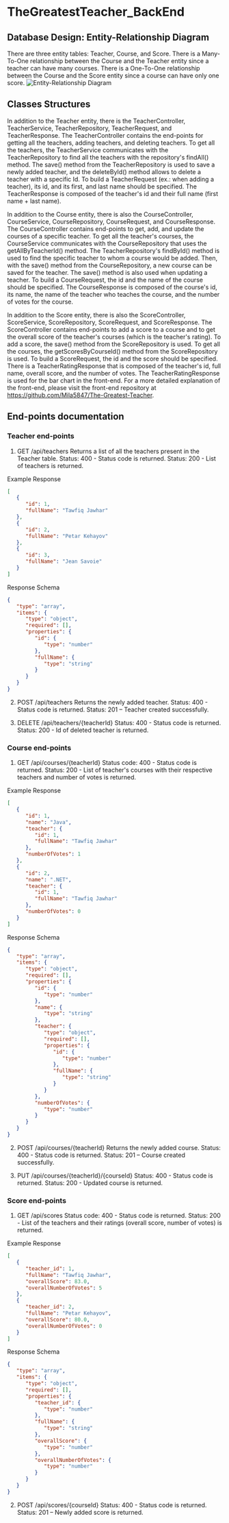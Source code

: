 # TheGreatestTeacher_BackEnd

## Database Design: Entity-Relationship Diagram
There are three entity tables: Teacher, Course, and Score.
There is a Many-To-One relationship between the Course and the Teacher entity since a teacher can have many courses.
There is a One-To-One relationship between the Course and the Score entity since a course can have only one score.
![Entity-Relationship Diagram](C:\Users\kehay\Desktop\finalEntityTables.drawio.png)

## Classes Structures
In addition to the Teacher entity, there is the TeacherController, TeacherService, TeacherRepository, TeacherRequest, and TeacherResponse.
The TeacherController contains the end-points for getting all the teachers, adding teachers, and deleting teachers.
To get all the teachers, the TeacherService communicates with the TeacherRepository to find all the teachers with the repository's findAll() method.
The save() method from the TeacherRepository is used to save a newly added teacher, and the deleteById() method allows to delete a teacher with a specific Id.
To build a TeacherRequest (ex.: when adding a teacher), its id, and its first, and last name should be specified. The TeacherResponse is composed of the teacher's id and their full name (first name + last name).

In addition to the Course entity, there is also the CourseController, CourseService, CourseRepository, CourseRequest, and CourseResponse.
The CourseController contains end-points to get, add, and update the courses of a specific teacher.
To get all the teacher's courses, the CourseService communicates with the CourseRepository that uses the getAllByTeacherId() method. 
The TeacherRepository's findById() method is used to find the specific teacher to whom a course would be added. Then, with the save() method from the CourseRepository, a new course can be saved for the teacher.
The save() method is also used when updating a teacher.
To build a CourseRequest, the id and the name of the course should be specified. The CourseResponse is composed of the course's id, its name, the name of the teacher who teaches the course, and the number of votes for the course.

In addition to the Score entity, there is also the ScoreController, ScoreService, ScoreRepository, ScoreRequest, and ScoreResponse.
The ScoreController contains end-points to add a score to a course and to get the overall score of the teacher's courses (which is the teacher's rating).
To add a score, the save() method from the ScoreRepository is used. To get all the courses, the getScoresByCourseId() method from the ScoreRepository is used.
To build a ScoreRequest, the id and the score should be specified. There is a TeacherRatingResponse that is composed of the teacher's id, full name, overall score, and the number of votes.
The TeacherRatingResponse is used for the bar chart in the front-end. For a more detailed explanation of the front-end, please visit the front-end repository at https://github.com/Mila5847/The-Greatest-Teacher.

## End-points documentation
### Teacher end-points

1. GET /api/teachers 
Returns a list of all the teachers present in the Teacher table.
Status: 400 - Status code is returned.
Status: 200 - List of teachers is returned.

Example Response
```JSON
[
   {
      "id": 1,
      "fullName": "Tawfiq Jawhar"
   },
   {
      "id": 2,
      "fullName": "Petar Kehayov"
   },
   {
      "id": 3,
      "fullName": "Jean Savoie"
   }
] 
```
Response Schema
```JSON
{
   "type": "array",
   "items": {
      "type": "object",
      "required": [],
      "properties": {
         "id": {
            "type": "number"
         },
         "fullName": {
            "type": "string"
         }
      }
   }
}
```
2. POST /api/teachers
Returns the newly added teacher.
Status: 400 - Status code is returned.
Status: 201 – Teacher created successfully.

3. DELETE /api/teachers/{teacherId}
Status: 400 - Status code is returned.
Status: 200 - Id of deleted teacher is returned.

### Course end-points

1. GET /api/courses/{teacherId}
Status code: 400 - Status code is returned.
Status: 200 - List of teacher's courses with their respective teachers and number of votes is returned.

Example Response
```JSON
[
   {
      "id": 1,
      "name": "Java",
      "teacher": {
         "id": 1,
         "fullName": "Tawfiq Jawhar"
      },
      "numberOfVotes": 1
   },
   {
      "id": 2,
      "name": ".NET",
      "teacher": {
         "id": 1,
         "fullName": "Tawfiq Jawhar"
      },
      "numberOfVotes": 0
   }
]
```
Response Schema
```JSON
{
   "type": "array",
   "items": {
      "type": "object",
      "required": [],
      "properties": {
         "id": {
            "type": "number"
         },
         "name": {
            "type": "string"
         },
         "teacher": {
            "type": "object",
            "required": [],
            "properties": {
               "id": {
                  "type": "number"
               },
               "fullName": {
                  "type": "string"
               }
            }
         },
         "numberOfVotes": {
            "type": "number"
         }
      }
   }
}
```
2. POST /api/courses/{teacherId}
Returns the newly added course.
Status: 400 - Status code is returned.
Status: 201 – Course created successfully.

3. PUT /api/courses/{teacherId}/{courseId}
Status: 400 - Status code is returned.
Status: 200 - Updated course is returned.

### Score end-points

1. GET /api/scores
   Status code: 400 - Status code is returned.
   Status: 200 - List of the teachers and their ratings (overall score, number of votes) is returned.

Example Response
```JSON
[
   {
      "teacher_id": 1,
      "fullName": "Tawfiq Jawhar",
      "overallScore": 83.0,
      "overallNumberOfVotes": 5
   },
   {
      "teacher_id": 2,
      "fullName": "Petar Kehayov",
      "overallScore": 80.0,
      "overallNumberOfVotes": 0
   }
]
```
Response Schema
```JSON
{
   "type": "array",
   "items": {
      "type": "object",
      "required": [],
      "properties": {
         "teacher_id": {
            "type": "number"
         },
         "fullName": {
            "type": "string"
         },
         "overallScore": {
            "type": "number"
         },
         "overallNumberOfVotes": {
            "type": "number"
         }
      }
   }
}
```
2. POST /api/scores/{courseId}
   Status: 400 - Status code is returned.
   Status: 201 – Newly added score is returned.





